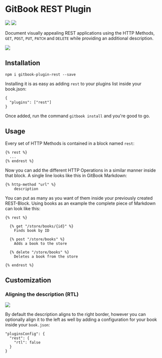 # GitBook REST Plugin

![](https://img.shields.io/npm/v/gitbook-plugin-rest.svg)
![](https://img.shields.io/npm/dt/gitbook-plugin-rest.svg)

Document visually appealing REST applications using the HTTP Methods, `GET`, `POST`, `PUT`, `PATCH` and `DELETE` while providing an additional description.

![](https://i.imgur.com/TxBSMKb.png)

## Installation
```
npm i gitbook-plugin-rest --save
```
Installing it is as easy as adding `rest` to your plugins list inside your book.json:
```
{
  "plugins": ["rest"]
}
```
Once added, run the command `gitbook install` and you're good to go.

## Usage
Every set of HTTP Methods is contained in a block named `rest`:

```
{% rest %}
  ...
{% endrest %}
```

Now you can add the different HTTP Operations in a similar manner inside that block. A single line looks like this in GitBook Markdown:

```
{% http-method "url" %}
    description
```

You can put as many as you want of them inside your previously created REST-Block. Using books as an example the complete piece of Markdown can look like this:

```
{% rest %}

  {% get "/store/books/{id}" %}
    Finds book by ID

  {% post "/store/books" %}
    Adds a book to the store

  {% delete "/store/books" %}
    Deletes a book from the store

{% endrest %}
```

## Customization

### Aligning the description (RTL)

![](https://i.imgur.com/DV9DT2e.png)

By default the description aligns to the right border, however you can optionally align it to the left as well by adding a configuration for your book inside your `book.json`:

```
"pluginsConfig": {
  "rest": {
    "rtl": false
  }
}
```

